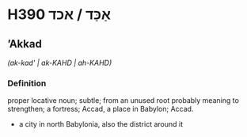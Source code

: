 # H390 אַכַּד / אכד

## ʼAkkad

_(ak-kad' | ak-KAHD | ah-KAHD)_

### Definition

proper locative noun; subtle; from an unused root probably meaning to strengthen; a fortress; Accad, a place in Babylon; Accad.

- a city in north Babylonia, also the district around it
